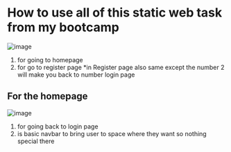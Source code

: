 # How to use all of this static web task from my bootcamp
![image](https://github.com/user-attachments/assets/e328e855-011a-4852-a63e-580f6cfeac4c)
1. for going to homepage
2. for go to register page
*in Register page also same except the number 2 will make you back to number login page

## For the homepage
![image](https://github.com/user-attachments/assets/645f23f7-12c0-4122-a739-08c880b5842b)
1. for going back to login page
2. is basic navbar to bring user to space where they want so nothing special there 
